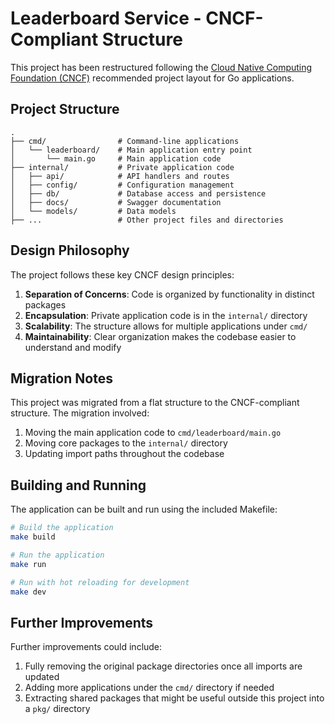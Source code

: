 # Leaderboard Service - CNCF-Compliant Structure

This project has been restructured following the [Cloud Native Computing Foundation (CNCF)](https://www.cncf.io/) recommended project layout for Go applications.

## Project Structure

```
.
├── cmd/                # Command-line applications
│   └── leaderboard/    # Main application entry point
│       └── main.go     # Main application code
├── internal/           # Private application code
│   ├── api/            # API handlers and routes
│   ├── config/         # Configuration management
│   ├── db/             # Database access and persistence
│   ├── docs/           # Swagger documentation
│   └── models/         # Data models
├── ...                 # Other project files and directories
```

## Design Philosophy

The project follows these key CNCF design principles:

1. **Separation of Concerns**: Code is organized by functionality in distinct packages
2. **Encapsulation**: Private application code is in the `internal/` directory
3. **Scalability**: The structure allows for multiple applications under `cmd/`
4. **Maintainability**: Clear organization makes the codebase easier to understand and modify

## Migration Notes

This project was migrated from a flat structure to the CNCF-compliant structure. The migration involved:

1. Moving the main application code to `cmd/leaderboard/main.go`
2. Moving core packages to the `internal/` directory
3. Updating import paths throughout the codebase

## Building and Running

The application can be built and run using the included Makefile:

```bash
# Build the application
make build

# Run the application
make run

# Run with hot reloading for development
make dev
```

## Further Improvements

Further improvements could include:

1. Fully removing the original package directories once all imports are updated
2. Adding more applications under the `cmd/` directory if needed
3. Extracting shared packages that might be useful outside this project into a `pkg/` directory 